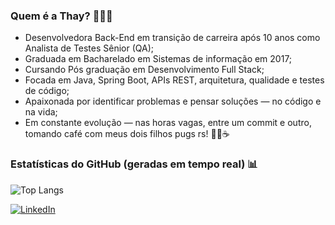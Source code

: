 ### Quem é a Thay? 👩🏻‍💻
- Desenvolvedora Back-End em transição de carreira após 10 anos como Analista de Testes Sênior (QA);
- Graduada em Bacharelado em Sistemas de informação em 2017;
- Cursando Pós graduação em Desenvolvimento Full Stack;
- Focada em Java, Spring Boot, APIs REST, arquitetura, qualidade e testes de código;
- Apaixonada por identificar problemas e pensar soluções — no código e na vida;
- Em constante evolução — nas horas vagas, entre um commit e outro, tomando café com meus dois filhos pugs rs! 🐶🐶☕

### Estatísticas do GitHub (geradas em tempo real) 📊
![Top Langs](https://github-readme-stats.vercel.app/api/top-langs/?username=thayanaferreira&layout=compact&theme=default&hide=html,css)

[![LinkedIn](https://img.shields.io/badge/Perfil%20LinkedIn-5A9BED?style=for-the-badge&logo=linkedin&logoColor=white)](https://www.linkedin.com/in/thayana-ferreira-da-silva-2655b861/)


